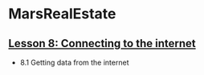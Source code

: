 MarsRealEstate 
==============================

## [Lesson 8: Connecting to the internet](https://developer.android.com/courses/kotlin-android-fundamentals/toc#lesson_8_connecting_to_the_internet)

- 8.1 Getting data from the internet